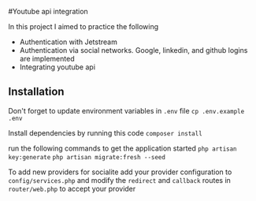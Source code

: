 #Youtube api integration
<p>In this project I aimed to practice the following</p>
<ul>
    <li>Authentication with Jetstream</li>
    <li>Authentication via social networks. Google, linkedin, and github logins are implemented</li>
    <li>Integrating youtube api</li>
</ul>

## Installation
Don't forget to update environment variables in `.env` file
`cp .env.example .env`

Install dependencies by running this code
`composer install`

run the following commands to get the application started
`php artisan key:generate`
`php artisan migrate:fresh --seed`

To add new providers for socialite add your provider configuration to `config/services.php`
and modify the `redirect` and `callback` routes in `router/web.php` to accept your provider
